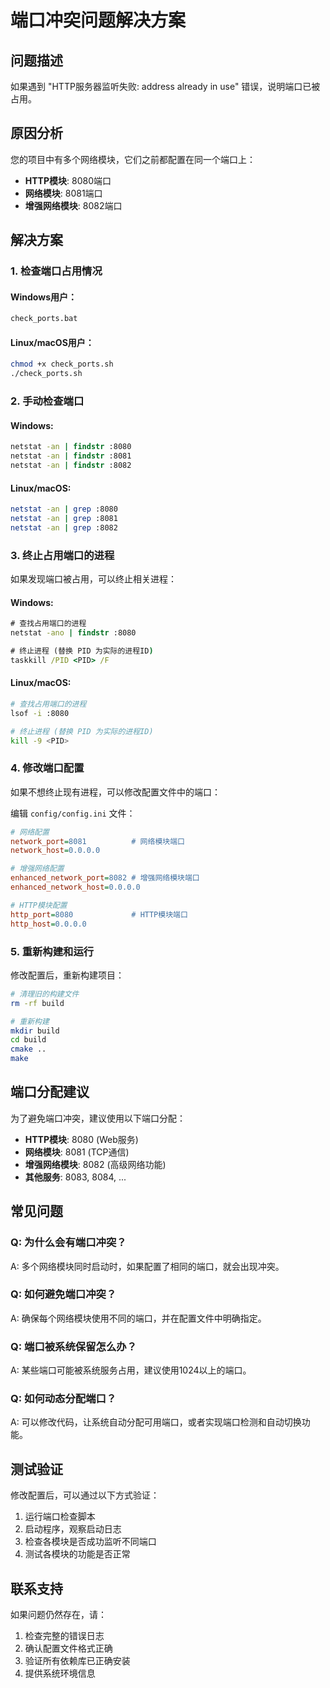 # 端口冲突问题解决方案

## 问题描述

如果遇到 "HTTP服务器监听失败: address already in use" 错误，说明端口已被占用。

## 原因分析

您的项目中有多个网络模块，它们之前都配置在同一个端口上：
- **HTTP模块**: 8080端口
- **网络模块**: 8081端口  
- **增强网络模块**: 8082端口

## 解决方案

### 1. 检查端口占用情况

#### Windows用户：
```cmd
check_ports.bat
```

#### Linux/macOS用户：
```bash
chmod +x check_ports.sh
./check_ports.sh
```

### 2. 手动检查端口

#### Windows:
```cmd
netstat -an | findstr :8080
netstat -an | findstr :8081
netstat -an | findstr :8082
```

#### Linux/macOS:
```bash
netstat -an | grep :8080
netstat -an | grep :8081
netstat -an | grep :8082
```

### 3. 终止占用端口的进程

如果发现端口被占用，可以终止相关进程：

#### Windows:
```cmd
# 查找占用端口的进程
netstat -ano | findstr :8080

# 终止进程 (替换 PID 为实际的进程ID)
taskkill /PID <PID> /F
```

#### Linux/macOS:
```bash
# 查找占用端口的进程
lsof -i :8080

# 终止进程 (替换 PID 为实际的进程ID)
kill -9 <PID>
```

### 4. 修改端口配置

如果不想终止现有进程，可以修改配置文件中的端口：

编辑 `config/config.ini` 文件：

```ini
# 网络配置
network_port=8081          # 网络模块端口
network_host=0.0.0.0

# 增强网络配置  
enhanced_network_port=8082 # 增强网络模块端口
enhanced_network_host=0.0.0.0

# HTTP模块配置
http_port=8080             # HTTP模块端口
http_host=0.0.0.0
```

### 5. 重新构建和运行

修改配置后，重新构建项目：

```bash
# 清理旧的构建文件
rm -rf build

# 重新构建
mkdir build
cd build
cmake ..
make
```

## 端口分配建议

为了避免端口冲突，建议使用以下端口分配：

- **HTTP模块**: 8080 (Web服务)
- **网络模块**: 8081 (TCP通信)
- **增强网络模块**: 8082 (高级网络功能)
- **其他服务**: 8083, 8084, ...

## 常见问题

### Q: 为什么会有端口冲突？
A: 多个网络模块同时启动时，如果配置了相同的端口，就会出现冲突。

### Q: 如何避免端口冲突？
A: 确保每个网络模块使用不同的端口，并在配置文件中明确指定。

### Q: 端口被系统保留怎么办？
A: 某些端口可能被系统服务占用，建议使用1024以上的端口。

### Q: 如何动态分配端口？
A: 可以修改代码，让系统自动分配可用端口，或者实现端口检测和自动切换功能。

## 测试验证

修改配置后，可以通过以下方式验证：

1. 运行端口检查脚本
2. 启动程序，观察启动日志
3. 检查各模块是否成功监听不同端口
4. 测试各模块的功能是否正常

## 联系支持

如果问题仍然存在，请：
1. 检查完整的错误日志
2. 确认配置文件格式正确
3. 验证所有依赖库已正确安装
4. 提供系统环境信息
